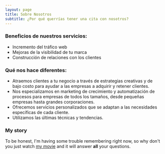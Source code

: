 ```yaml
---
layout: page
title: Sobre Nosotros
subtitle: ¿Por qué querrías tener una cita con nosotros?
---
```


### Beneficios de nuestros servicios:
- Incremento del tráfico web
- Mejoras de la visibilidad de tu marca
- Construcción de relaciones con los clientes

### Qué nos hace diferentes:

- Atraemos clientes a tu negocio a través de estrategias creativas y de bajo costo para ayudar a las empresas a adquirir y retener clientes. 
- Nos especializamos en marketing de crecimiento y automatización de procesos para empresas de todos los tamaños, desde pequeñas empresas hasta grandes corporaciones.
- Ofrecemos servicios personalizados que se adaptan a las necesidades específicas de cada cliente.
- Utilizamos las últimas técnicas y tendencias.




### My story

To be honest, I'm having some trouble remembering right now, so why don't you just watch [my movie](https://en.wikipedia.org/wiki/The_Princess_Bride_%28film%29) and it will answer **all** your questions.
